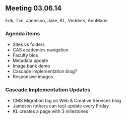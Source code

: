 ## Meeting 03.06.14
Erik, Tim, Jameson, Jake, KL, Vedders, AnnMarie

### Agenda items
* Sites vs folders
* CAS academics navigation
* Faculty bios
* Metadata update
* Image bank demo
* Cascade implementation blog?
* Responsive images

### Cascade Implementation Updates
* CMS Migration tag on Web & Creative Services blog
* Jameson (others can too) update every Friday
* KL creates a page with 3 milestones
